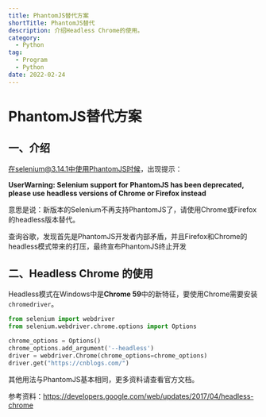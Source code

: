 ```yaml
---
title: PhantomJS替代方案
shortTitle: PhantomJS替代
description: 介绍Headless Chrome的使用。
category:
  - Python
tag:
  - Program
  - Python
date: 2022-02-24
---
```


# PhantomJS替代方案

## 一、介绍

在selenium@3.14.1中使用PhantomJS时候，出现提示：

**UserWarning: Selenium support for PhantomJS has been deprecated, please use headless versions of Chrome or Firefox instead**

意思是说：新版本的Selenium不再支持PhantomJS了，请使用Chrome或Firefox的headless版本替代。

查询谷歌，发现首先是PhantomJS开发者内部矛盾，并且Firefox和Chrome的headless模式带来的打压，最终宣布PhantomJS终止开发

## 二、Headless Chrome 的使用

Headless模式在Windows中是**Chrome 59**中的新特征，要使用Chrome需要安装`chromedriver`。

```python
from selenium import webdriver
from selenium.webdriver.chrome.options import Options

chrome_options = Options()
chrome_options.add_argument('--headless')
driver = webdriver.Chrome(chrome_options=chrome_options)
driver.get("https://cnblogs.com/")
```

其他用法与PhantomJS基本相同，更多资料请查看官方文档。

参考资料：https://developers.google.com/web/updates/2017/04/headless-chrome